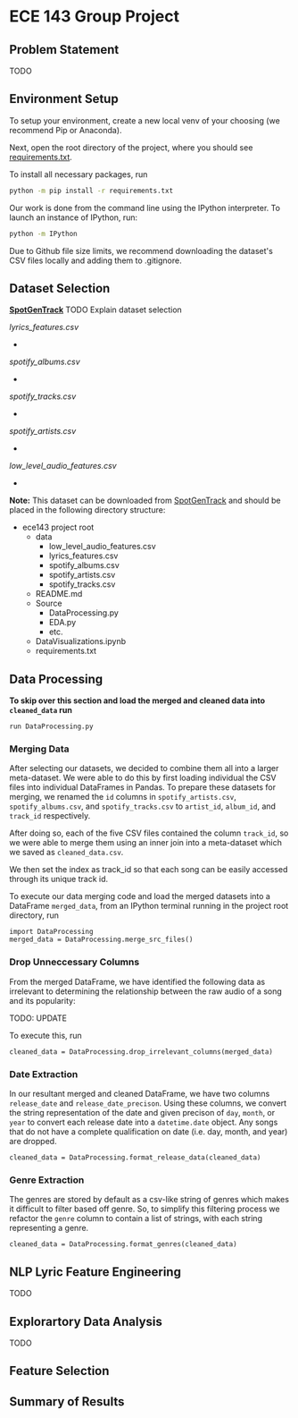 # ECE 143 Group Project

## Problem Statement

TODO

## Environment Setup
To setup your environment, create a new local venv of your choosing (we recommend Pip or Anaconda).

Next, open the root directory of the project, where you should see [requirements.txt](./requirements.txt).

To install all necessary packages, run
```bash
python -m pip install -r requirements.txt
```

Our work is done from the command line using the IPython interpreter. To launch an instance of IPython, run:
```bash
python -m IPython
```

Due to Github file size limits, we recommend downloading the dataset's CSV files locally and adding them to .gitignore.

## Dataset Selection

**[SpotGenTrack](https://data.mendeley.com/datasets/4m2x4zngny/1)**
TODO Explain dataset selection

*lyrics_features.csv*

- 

*spotify_albums.csv*

- 

*spotify_tracks.csv*

- 

*spotify_artists.csv*

-

*low_level_audio_features.csv*

- 

**Note:** This dataset can be downloaded from [SpotGenTrack](https://data.mendeley.com/datasets/4m2x4zngny/1) and should be placed in the following directory structure:

- ece143 project root
    - data
        - low_level_audio_features.csv
        - lyrics_features.csv
        - spotify_albums.csv
        - spotify_artists.csv
        - spotify_tracks.csv
    - README.md
    - Source
        - DataProcessing.py
        - EDA.py
        - etc.
    - DataVisualizations.ipynb
    - requirements.txt

## Data Processing

**To skip over this section and load the merged and cleaned data into `cleaned_data` run**
```IPython
run DataProcessing.py
```

### Merging Data 
After selecting our datasets, we decided to combine them all into a larger meta-dataset. We were able to do this by first loading individual the CSV files into individual DataFrames in Pandas. To prepare these datasets for merging, we renamed the `id` columns in `spotify_artists.csv`, `spotify_albums.csv`, and `spotify_tracks.csv` to `artist_id`, `album_id`, and `track_id` respectively.

After doing so, each of the five CSV files contained the column `track_id`, so we were able to merge them using an inner join into a meta-dataset which we saved as `cleaned_data.csv`.

We then set the index as track_id so that each song can be easily accessed through its unique track id.

To execute our data merging code and load the merged datasets into a DataFrame `merged_data`, from an IPython terminal running in the project root directory, run

```IPython
import DataProcessing
merged_data = DataProcessing.merge_src_files()
```

### Drop Unneccessary Columns

From the merged DataFrame, we have identified the following data as irrelevant to determining the relationship between the raw audio of a song and its popularity:

TODO: UPDATE

To execute this, run
```IPython
cleaned_data = DataProcessing.drop_irrelevant_columns(merged_data)
```

### Date Extraction

In our resultant merged and cleaned DataFrame, we have two columns `release_date` and `release_date_precison`. Using these columns, we convert the string representation of the date and given precison of `day`, `month`, or `year` to convert each release date into a `datetime.date` object. Any songs that do not have a complete qualification on date (i.e. day, month, and year) are dropped.

```IPython
cleaned_data = DataProcessing.format_release_data(cleaned_data)
```

### Genre Extraction

The genres are stored by default as a csv-like string of genres which makes it difficult to filter based off genre. So, to simplify this filtering process we refactor the `genre` column to contain a list of strings, with each string representing a genre.

```IPython
cleaned_data = DataProcessing.format_genres(cleaned_data)
```

## NLP Lyric Feature Engineering

TODO

## Explorartory Data Analysis

TODO

## Feature Selection

## Summary of Results